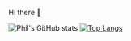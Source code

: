 Hi there 👋

![Phil's GitHub stats](https://github-readme-stats.vercel.app/api?username=ph11x&count_private=true&theme=tokyonight&show_icons=true)
[![Top Langs](https://github-readme-stats.vercel.app/api/top-langs/?username=ph11x&layout=compact)](https://github.com/ph11x/github-readme-stats)

